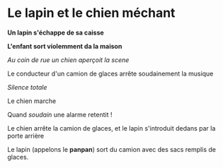 
# Le lapin et le chien méchant

**Un lapin s'échappe de sa caisse**

__L'enfant sort violemment da la maison__

*Au coin de rue un chien aperçoit la scene*

Le conducteur d'un camion de glaces arrête soudainement la musique

*Silence totale*

Le chien marche

Quand _soudain_ une alarme retentit !

Le chien arrête la camion de glaces, et le lapin s'introduit dedans par la porte arrière

Le lapin (appelons le __panpan__) sort du camion avec des sacs remplis de glaces.



